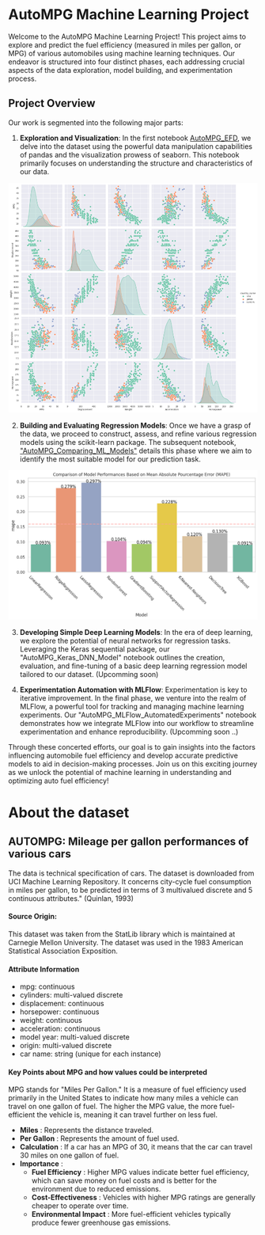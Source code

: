 ﻿# AutoMPG Machine Learning Project 

Welcome to the AutoMPG Machine Learning Project! This project aims to explore and predict the fuel efficiency (measured in miles per gallon, or MPG) of various automobiles using machine learning techniques. Our endeavor is structured into four distinct phases, each addressing crucial aspects of the data exploration, model building, and experimentation process.

## Project Overview

Our work is segmented into the following major parts:

1. **Exploration and Visualization**: In the first notebook [AutoMPG_EFD](https://github.dev/NalayaData/AutoMPG_ML_project/blob/main/AutoMPG_EDA.ipynb), we delve into the dataset using the powerful data manipulation capabilities of pandas and the visualization prowess of seaborn. This notebook primarily focuses on understanding the structure and characteristics of our data.

![AutoMPG_PairPlot](./images/AutoMPG_PairPlot.png)

2. **Building and Evaluating Regression Models**: Once we have a grasp of the data, we proceed to construct, assess, and refine various regression models using the scikit-learn package. The subsequent notebook, ["AutoMPG_Comparing_ML_Models"](https://github.dev/NalayaData/AutoMPG_ML_project/blob/main/AutoMPG_Comparing_ML_Models.ipynb) details this phase where we aim to identify the most suitable model for our prediction task. 

![AutoMPG_ML_MAPE_Compare](./images/AutoMPG_ML_MAPE_Compare.png)

3. **Developing Simple Deep Learning Models**: In the era of deep learning, we explore the potential of neural networks for regression tasks. Leveraging the Keras sequential package, our "AutoMPG_Keras_DNN_Model" notebook outlines the creation, evaluation, and fine-tuning of a basic deep learning regression model tailored to our dataset. (Upcomming soon)

4. **Experimentation Automation with MLFlow**: Experimentation is key to iterative improvement. In the final phase, we venture into the realm of MLFlow, a powerful tool for tracking and managing machine learning experiments. Our "AutoMPG_MLFlow_AutomatedExperiments" notebook demonstrates how we integrate MLFlow into our workflow to streamline experimentation and enhance reproducibility. (Upcomming soon ..)

Through these concerted efforts, our goal is to gain insights into the factors influencing automobile fuel efficiency and develop accurate predictive models to aid in decision-making processes.
Join us on this exciting journey as we unlock the potential of machine learning in understanding and optimizing auto fuel efficiency!

# About the dataset

## AUTOMPG: Mileage per gallon performances of various cars

The data is technical specification of cars. The dataset is downloaded from UCI Machine Learning Repository. It concerns city-cycle fuel consumption in miles per gallon, to be predicted in terms of 3 multivalued discrete and 5 continuous attributes." (Quinlan, 1993)

#### Source Origin: 

This dataset was taken from the StatLib library which is maintained at Carnegie Mellon University. The dataset was used in the 1983 American Statistical Association Exposition.

#### Attribute Information

-  mpg: continuous
- cylinders: multi-valued discrete
- displacement: continuous
- horsepower: continuous
- weight: continuous
- acceleration: continuous
- model year: multi-valued discrete
- origin: multi-valued discrete
- car name: string (unique for each instance)

#### Key Points about MPG and how values could be interpreted

MPG stands for "Miles Per Gallon." It is a measure of fuel efficiency used primarily in the United States to indicate how many miles a vehicle can travel on one gallon of fuel. The higher the MPG value, the more fuel-efficient the vehicle is, meaning it can travel further on less fuel.

- **Miles** : Represents the distance traveled.
- **Per Gallon** : Represents the amount of fuel used.
- **Calculation** : If a car has an MPG of 30, it means that the car can travel 30 miles on one gallon of fuel.
- **Importance** :
    - **Fuel Efficiency** : Higher MPG values indicate better fuel efficiency, which can save money on fuel costs and is better for the environment due to reduced emissions.
    - **Cost-Effectiveness** : Vehicles with higher MPG ratings are generally cheaper to operate over time.
    - **Environmental Impact** : More fuel-efficient vehicles typically produce fewer greenhouse gas emissions.




